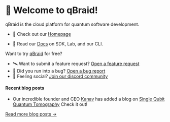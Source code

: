 # 👋 Welcome to qBraid!
qBraid is the cloud platform for quantum software development.

- 🏡 Check out our [Homepage](https://qbraid.com)

- 📘 Read our [Docs](https://qbraid-qbraid.readthedocs-hosted.com/en/latest/index.html) on SDK, Lab, and our CLI.

Want to try  [qBraid](https://account.qbraid.com/) for free?


* 🛰️ Want to submit a feature request? [Open a feature request](https://github.com/qbraid/community/issues/new?assignees=&labels=&template=feature_request.md&title=)
* 🐛 Did you run into a bug? [Open a bug report](https://github.com/qbraid/community/issues/new?assignees=&labels=bug&template=bug_report.md)
* 💃 Feeling social? [Join our discord community](https://discord.gg/gwBebaBZZX)

#### Recent blog posts
* Our incredible founder and CEO [Kanav](https://github.com/kanavsetia) has added a blog on [Single Qubit Quantum Tomography](https://qbook.qbraid.com/blog/Single-Qubit%20Quantum%20Tomography/file=(62f1091e40ae525a4ee6403f)) Check it out! 


[Read more blog posts &rarr;](https://account.qbraid.com/blogs)
